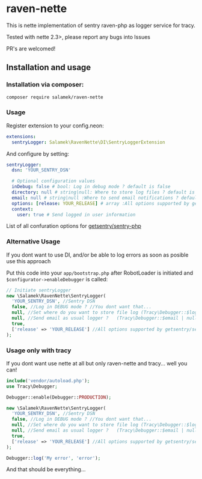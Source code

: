 # raven-nette

This is nette implementation of sentry raven-php as logger service for tracy.

Tested with nette 2.3>, please report any bugs into Issues

PR's are welcomed!

## Installation and usage

### Installation via composer:

```bash
composer require salamek/raven-nette
```

### Usage

Register extension to your config.neon:

```yaml
extensions:
  sentryLogger: Salamek\RavenNette\DI\SentryLoggerExtension
```

And configure by setting:

```yaml
sentryLogger:
  dsn: 'YOUR_SENTRY_DSN'

  # Optional configuration values
  inDebug: false # bool: Log in debug mode ? default is false
  directory: null # string|null: Where to store log files ? default is Debugger::$logDirectory, null to disable
  email: null # string|null :Where to send email notifications ? default is Debugger::$email, null to disable
  options: [release: YOUR_RELEASE] # array :All options supported by getsentry/sentry-php
  context:
    user: true # Send logged in user information
```
List of all confuration options for [getsentry/sentry-php](https://github.com/getsentry/sentry-php#configuration)

### Alternative Usage

If you dont want to use DI, and/or be able to log errors as soon as posible use this approach

Put this code into your `app/bootstrap.php` after RobotLoader is initiated and `$configurator->enableDebugger` is called:

```php
// Initiate sentryLogger
new \Salamek\RavenNette\SentryLogger(
  'YOUR_SENTRY_DSN', //Sentry DSN
  false, //Log in DEBUG mode ? //You dont want that...
  null, //Set where do you want to store file log (Tracy\Debugger::$logDirectory | null | string)
  null, //Send email as usual logger ?   (Tracy\Debugger::$email | null | string | array )
  true,
  ['release' => 'YOUR_RELEASE'] //All options supported by getsentry/sentry-php
);
```

### Usage only with tracy

If you dont want use nette at all but only raven-nette and tracy... well you can!

```php
include('vendor/autoload.php');
use Tracy\Debugger;

Debugger::enable(Debugger::PRODUCTION);

new \Salamek\RavenNette\SentryLogger(
  'YOUR_SENTRY_DSN', //Sentry DSN
  false, //Log in DEBUG mode ? //You dont want that...
  null, //Set where do you want to store file log (Tracy\Debugger::$logDirectory | null | string)
  null, //Send email as usual logger ?   (Tracy\Debugger::$email | null | string | array )
  true,
  ['release' => 'YOUR_RELEASE'] //All options supported by getsentry/sentry-php
);

Debugger::log('My error', 'error');
```

And that should be everything...
